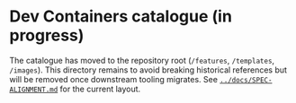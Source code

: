 # Dev Containers catalogue (in progress)

The catalogue has moved to the repository root (`/features`, `/templates`, `/images`). This directory remains to avoid breaking historical references but will be removed once downstream tooling migrates. See [`../docs/SPEC-ALIGNMENT.md`](../docs/SPEC-ALIGNMENT.md) for the current layout.
